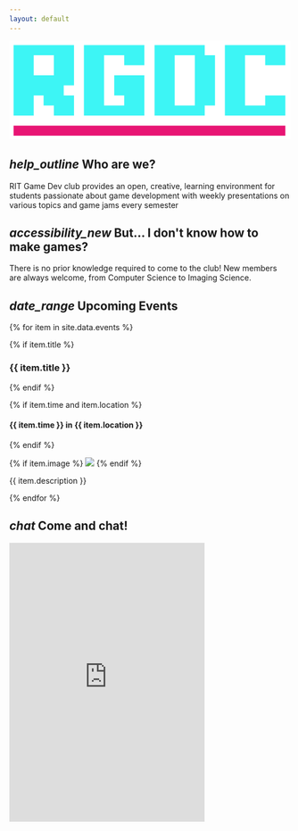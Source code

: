 ```yaml
---
layout: default
---
```


<img id="projectBanner" src="media/rgdc_logo.png"/>

## <i class="material-icons">help_outline</i> Who are we?

RIT Game Dev club provides an open, creative, learning environment for students passionate about game development with weekly presentations on various topics and game jams every semester

## <i class="material-icons">accessibility_new</i> But... I don't know how to make games?

There is no prior knowledge required to come to the club! New members are always welcome, from Computer Science to Imaging Science. 


<!-- List of events -->
## <i class="material-icons">date_range</i> Upcoming Events
{% for item in site.data.events %}

{% if item.title %}
### {{ item.title }}
{% endif %}

{% if item.time and item.location %}
####  {{ item.time }} in {{ item.location }}
{% endif %}

{% if item.image %}
<img id="eventBanner" src="{{ site.url }}\{{ item.image }}"/>
{% endif %}

{{ item.description }}

{% endfor %} <!-- End of Event data -->

## <i class="material-icons">chat</i> Come and chat! 

<iframe src="https://discordapp.com/widget?id=377989609205792778&theme=dark" width="350" height="500" allowtransparency="true" frameborder="0"></iframe>

<!---
## <i class="material-icons">highlight</i> Meeting Topics

{% for item in site.data.meetings %}

{% if item.title %}
### {{ item.title }} 
{% endif %}

{% if item.banner %}
<img id="eventBanner" src="{{ site.url }}\{{ item.banner }}"/>
{% endif %}

{% if item.description %}
{{ item.description }}
{% endif %}

{% endfor %} 
--->